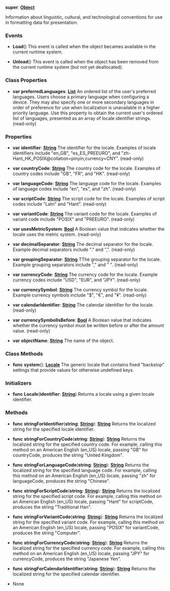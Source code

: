 **super**: **[Object](Object.md)**

Information about linguistic, cultural, and technological conventions for use in formatting data for presentation.

### Events

* **Load**()
This event is called when the object becames available in the current runtime system.

* **Unload**()
This event is called when the object has been removed from the current runtime system (but not yet deallocated).



### Class Properties

* **var** **preferredLanguages**: **[List](../gravity/list.md)**
An ordered list of the user's preferred languages. Users choose a primary language when configuring a device. They may also specify one or more secondary languages in order of preference for use when localization is unavailable in a higher priority language. Use this property to obtain the current user's ordered list of languages, presented as an array of locale identifier strings. \(read-only\)



### Properties

* **var** **identifier**: **[String](../gravity/string.md)**
The identifier for the locale. Examples of locale identifiers include "en_GB", "es_ES_PREEURO", and "zh-Hant_HK_POSIX@collation=pinyin;currency=CNY". \(read-only\)

* **var** **countryCode**: **[String](../gravity/string.md)**
The country code for the locale. Examples of country codes include "GB", "FR", and "HK". \(read-only\)

* **var** **languageCode**: **[String](../gravity/string.md)**
The language code for the locale. Examples of language codes include "en", "es", and "zh". \(read-only\)

* **var** **scriptCode**: **[String](../gravity/string.md)**
The script code for the locale. Examples of script codes include "Latn" and "Hant". \(read-only\)

* **var** **variantCode**: **[String](../gravity/string.md)**
The variant code for the locale. Examples of variant code include "POSIX" and "PREEURO". \(read-only\)

* **var** **usesMetricSystem**: **[Bool](../gravity/bool.md)**
A Boolean value that indicates whether the locale uses the metric system. \(read-only\)

* **var** **decimalSeparator**: **[String](../gravity/string.md)**
The decimal separator for the locale. Example decimal separators include "." and ",". \(read-only\)

* **var** **groupingSeparator**: **[String](../gravity/string.md)**
TThe grouping separator for the locale. Example grouping separators include "," and " ". \(read-only\)

* **var** **currencyCode**: **[String](../gravity/string.md)**
The currency code for the locale. Example currency codes include "USD", "EUR", and "JPY". \(read-only\)

* **var** **currencySymbol**: **[String](../gravity/string.md)**
The currency symbol for the locale. Example currency symbols include "$", "€", and "¥". \(read-only\)

* **var** **calendarIdentifier**: **[String](../gravity/string.md)**
The calendar identifier for the locale. \(read-only\)

* **var** **currencySymbolIsBefore**: **[Bool](../gravity/bool.md)**
A Boolean value that indicates whether the currency symbol must be written before or after the amount value. \(read-only\)

* **var** **objectName**: **[String](../gravity/string.md)**
The name of the object.



### Class Methods

* **func** **system**(): <strong>[Locale](Locale.md)</strong> 
The generic locale that contains fixed "backstop" settings that provide values for otherwise undefined keys.



### Initializers

* **func** **Locale**(**identifier**: **[String](../gravity/string.md)**)
Returns a locale using a given locale identifier.



### Methods

* **func** **stringForIdentifier**(**string**: **[String](../gravity/string.md)**): <strong>[String](../gravity/string.md)</strong> 
Returns the localized string for the specified locale identifier.

* **func** **stringForCountryCode**(**string**: **[String](../gravity/string.md)**): <strong>[String](../gravity/string.md)</strong> 
Returns the localized string for the specified country code. For example, calling this method on an American English (en_US) locale, passing "GB" for countryCode, produces the string "United Kingdom".

* **func** **stringForLanguageCode**(**string**: **[String](../gravity/string.md)**): <strong>[String](../gravity/string.md)</strong> 
Returns the localized string for the specified language code. For example, calling this method on an American English (en_US) locale, passing "zh" for languageCode, produces the string "Chinese".

* **func** **stringForScriptCode**(**string**: **[String](../gravity/string.md)**): <strong>[String](../gravity/string.md)</strong> 
Returns the localized string for the specified script code. For example, calling this method on an American English (en_US) locale, passing "Hant" for scriptCode, produces the string "Traditional Han".

* **func** **stringForVariantCode**(**string**: **[String](../gravity/string.md)**): <strong>[String](../gravity/string.md)</strong> 
Returns the localized string for the specified variant code. For example, calling this method on an American English (en_US) locale, passing "POSIX" for variantCode, produces the string "Computer".

* **func** **stringForCurrencyCode**(**string**: **[String](../gravity/string.md)**): <strong>[String](../gravity/string.md)</strong> 
Returns the localized string for the specified currency code. For example, calling this method on an American English (en_US) locale, passing "JPY" for currencyCode, produces the string "Japanese Yen".

* **func** **stringForCalendarIdentifier**(**string**: **[String](../gravity/string.md)**): <strong>[String](../gravity/string.md)</strong> 
Returns the localized string for the specified calendar identifier.



* None

